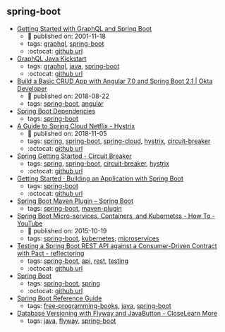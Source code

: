spring-boot 
---
* [Getting Started with GraphQL and Spring Boot](https://www.baeldung.com/spring-graphql)
    * :calendar: published on: 2001-11-18
    * tags: [graphql](../tags/graphql.md), [spring-boot](../tags/spring-boot.md)
    * :octocat: [github url](https://github.com/eugenp/tutorials/tree/master/spring-boot)
* [GraphQL Java Kickstart](https://www.graphql-java-kickstart.com/)
    * tags: [graphql](../tags/graphql.md), [java](../tags/java.md), [spring-boot](../tags/spring-boot.md)
    * :octocat: [github url](https://github.com/graphql-java-kickstart)
* [Build a Basic CRUD App with Angular 7.0 and Spring Boot 2.1 | Okta Developer](https://developer.okta.com/blog/2018/08/22/basic-crud-angular-7-and-spring-boot-2)
    * :calendar: published on: 2018-08-22
    * tags: [spring-boot](../tags/spring-boot.md), [angular](../tags/angular.md)
* [Spring Boot Dependencies](https://github.com/spring-projects/spring-boot/blob/master/spring-boot-project/spring-boot-dependencies/pom.xml)
    * tags: [spring-boot](../tags/spring-boot.md)
* [A Guide to Spring Cloud Netflix - Hystrix](https://www.baeldung.com/spring-cloud-netflix-hystrix)
    * :calendar: published on: 2018-11-05
    * tags: [spring](../tags/spring.md), [spring-boot](../tags/spring-boot.md), [spring-cloud](../tags/spring-cloud.md), [hystrix](../tags/hystrix.md), [circuit-breaker](../tags/circuit-breaker.md)
    * :octocat: [github url](https://github.com/eugenp/tutorials/tree/master/spring-cloud/spring-cloud-hystrix)
* [Spring Getting Started - Circuit Breaker](https://spring.io/guides/gs/circuit-breaker/)
    * tags: [spring](../tags/spring.md), [spring-boot](../tags/spring-boot.md), [circuit-breaker](../tags/circuit-breaker.md), [hystrix](../tags/hystrix.md)
    * :octocat: [github url](https://github.com/spring-guides/gs-circuit-breaker)
* [Getting Started · Building an Application with Spring Boot](https://spring.io/guides/gs/spring-boot/)
    * tags: [spring-boot](../tags/spring-boot.md)
    * :octocat: [github url](https://github.com/spring-guides/gs-spring-boot.git)
* [Spring Boot Maven Plugin – Spring Boot](https://docs.spring.io/spring-boot/docs/current/maven-plugin/)
    * tags: [spring-boot](../tags/spring-boot.md), [maven-plugin](../tags/maven-plugin.md)
* [Spring Boot Micro-services, Containers, and Kubernetes - How To - YouTube](https://www.youtube.com/watch?v=Bcs-inRnLDc)
    * :calendar: published on: 2015-10-19
    * tags: [spring-boot](../tags/spring-boot.md), [kubernetes](../tags/kubernetes.md), [microservices](../tags/microservices.md)
* [Testing a Spring Boot REST API against a Consumer-Driven Contract with Pact - reflectoring](https://reflectoring.io/consumer-driven-contract-provider-pact-spring/)
    * tags: [spring-boot](../tags/spring-boot.md), [api](../tags/api.md), [rest](../tags/rest.md), [testing](../tags/testing.md)
    * :octocat: [github url](https://github.com/thombergs/code-examples/tree/master/pact/pact-spring-provider)
* [Spring Boot](http://spring.io/projects/spring-boot)
    * tags: [spring-boot](../tags/spring-boot.md), [spring](../tags/spring.md)
    * :octocat: [github url](https://github.com/spring-projects/spring-boot)
* [Spring Boot Reference Guide](http://docs.spring.io/spring-boot/docs/current/reference/html/)
    * tags: [free-programming-books](../tags/free-programming-books.md), [java](../tags/java.md), [spring-boot](../tags/spring-boot.md)
* [Database Versioning with Flyway and JavaButton - CloseLearn More](https://auth0.com/blog/incrementally-changing-your-database-with-java-and-flyway/)
    * tags: [java](../tags/java.md), [flyway](../tags/flyway.md), [spring-boot](../tags/spring-boot.md)

